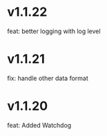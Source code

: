# v1.1.22
feat: better logging with log level

# v1.1.21
fix: handle other data format

# v1.1.20 
feat: Added Watchdog
